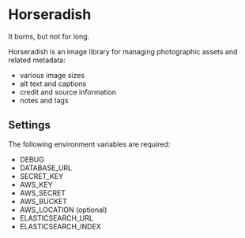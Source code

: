 # Horseradish

It burns, but not for long.

Horseradish is an image library for managing photographic assets and related metadata:

* various image sizes
* alt text and captions
* credit and source information
* notes and tags

## Settings

The following environment variables are required:

* DEBUG
* DATABASE_URL
* SECRET_KEY
* AWS_KEY
* AWS_SECRET
* AWS_BUCKET
* AWS_LOCATION (optional)
* ELASTICSEARCH_URL
* ELASTICSEARCH_INDEX
